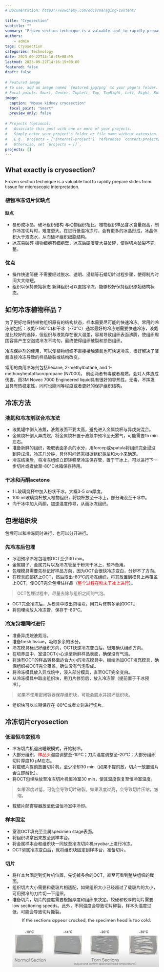 ```yaml
---
# Documentation: https://wowchemy.com/docs/managing-content/

title: "Cryosection"
subtitle: ""
summary: "Frozen section technique is a valuable tool to rapidly prepare slides from tissue for microscopic interpretation."
authors: 
    - admin
tags: Cryosection
categories: Technology
date: 2023-09-22T14:16:15+08:00
lastmod: 2023-09-22T14:16:15+08:00
featured: false
draft: false

# Featured image
# To use, add an image named `featured.jpg/png` to your page's folder.
# Focal points: Smart, Center, TopLeft, Top, TopRight, Left, Right, BottomLeft, Bottom, BottomRight.
image:
  caption: "Mouse kidney cryosection"
  focal_point: "Smart"
  preview_only: false

# Projects (optional).
#   Associate this post with one or more of your projects.
#   Simply enter your project's folder or file name without extension.
#   E.g. `projects = ["internal-project"]` references `content/project/deep-learning/index.md`.
#   Otherwise, set `projects = []`.
projects: []
---
```


## What exactly is cryosection?

Frozen section technique is a valuable tool to rapidly prepare slides from tissue for microscopic interpretation. 

### 植物冷冻切片优缺点
#### 缺点
- 易形成冰晶，破坏组织结构
    与动物组织相比，植物组织样品含水含量跟高，制作冷冻切片时，难度更大。在进行低温冷冻时，会有更多的冰晶形成，冰晶体积大于液态水，从而破坏组织细胞结构。
- 冰冻易破碎
    植物细胞有细胞壁，冰冻后硬度变大易破碎，使得切片破裂不完整。

### 优点
- 操作快速简便
    不需要经过脱水、透明、浸蜡等石蜡切片过程步骤，使得制片时间大大缩短。
- 组织以保持原始状态
    新鲜组织可以直接冷冻，能够较好保持组织原始结构状态。

## 如何冷冻植物样品？
为了更好地保持植物组织原有的结构状态，样本需要尽可能的快速冷冻。常用的冷冻剂包括：液氮(-190°C)和干冰（-70°C）通常最好的冷冻剂需要快速冷冻，液氮是比较好的选择，但组织与液氮存在很大温差，容易导致组织表面沸腾，使组织周围容易产生空泡或冷冻不均匀，最终使得组织破裂和损伤组织。

冷冻保护剂的使用，可以使植物组织不直接接触液氮也可快速冷冻，很好解决了液氮直接冷冻导致的样品破裂或结构改变。

常用的商用冷冻剂包括hexane, 2-methylbutane, and 1-methoxyheptafluoropropane (N7000)。 前面两者有毒或者易燃，会对人体造成伤害。而3M Novec 7000 Engineered liquid具有很好的导热性，无毒，不挥发且具有热稳定性，同时也能同等程度或者更好的保护组织结构。

## 冷冻方法
### 液氮和冷冻剂联合冷冻法
- 液氮罐中倒入液氮，液氮液面不要太高，避免进入金属烧杯与异戊烷混合。
- 金属烧杯倒入异戊烷，将金属烧杯置于液氮中预冷至无雾气，可能需要15 min左右。
- 准备新鲜的组织，吸取表面多余的水分，用forcep或spatula将组织完全浸没到异戊烷，冷冻几分钟，具体时间还需根据组织类型和大小来确定。
- 冷冻结束后，将冷冻组织立即转移至冷冻保存管，置于干冰上。可以进行下一步切片或者放至-80°C冰箱保存待用。

### 干冰和丙酮acetone
- 1 L玻璃烧杯中加入粉状干冰，大概3-5 cm厚度。
- 100 ml玻璃烧杯放入植物组织，将烧杯放至干冰上，部分淹没至干冰中。
- 向干冰中加入丙酮，加速温度传导，从而冰冻组织。

## 包埋组织块
包埋可以和冷冻同时进行，也可以分开进行。
### 先冷冻后包埋
- 冰浴预冷冷冻包埋剂OCT至少30 min。
- 金属镊子、金属刀片以及冷冻管至于粉末干冰上，预冷备用。
- 包埋模具需要先标记好样品方向，因为OCT会很快冷冻变白，分辨不了方向。
- 在模具底部挤上OCT，然后取出-80°C的冷冻组织，将其放置到模具上再覆盖上OCT，使OCT完全包埋住样品（<font color=red>整个过程在粉末干冰上进行</font>）。
> OCT包埋过程中，尽量去除与组织之间的气泡。
- OCT完全冷冻后，从模具中取出包埋块，用刀片修剪多余的OCT。
- 将包埋块放入冷冻管，保存于-80°C。
### 冷冻包埋同时进行
- 准备异戊烷液氮浴。
- 准备fresh tissue，吸取多余的水分。
- 冷冻模具标记好组织方向，OCT快速冷冻变白后，很难确认组织方向。
- 在培养皿中，室温OCT小心涂至新鲜样品表面，确保没有气泡。
- 将涂有OCT的样品转移至适合大小的冷冻模具中，继续添加OCT填充模具，确保组织被OCT完全覆盖，确认没有气泡形成。
- 将冷冻模具放入异戊烷中，浸入部分模具，直至OCT完全变白。
- 从冷冻模具中取出组织块，用刀片修剪后，放入冷冻管（提前置于干冰预冷）。
> 如果不使用密闭容器保存组织块，可能会脱水并损坏组织块。
- 组织块可以长期保存在-80°C或者立刻进行切片。
## 冷冻切片cryosection
### 低温恒冷室预冷
- 冷冻切片机退出睡眠模式，开始制冷。
- 大部分组织，<font color=red>样品头</font>温度调整至-10°C；刀片温度调整至-20°C；大部分组织切片厚度10 µM左右。
- 将载玻片提前放置切片机，至少冷却30 min（如果不提前放，切片一放置玻片会立即融化）。
- 将OCT包埋块放至冷冻切片机恒冷室30 min，使其温度恢复至恒冷室温度。
> 如果温度过低，可能会导致切片破裂。如果温度过高，会导致切片压缩，皱缩。
- 载玻片邮寄容器放至低温恒冷室中冷却。
### 样本固定
- 室温OCT填充至金属specimen stage表面。
- 将组织块拿出来放至到样本台。
- 将金属样本台和组织块一同放至冷冻切片机cryobar上进行冷冻。
- OCT彻底冷冻变白后，就将组织块固定到样本台，准备切片。
### 切片
- 将样本台固定到切片机位置，先切掉多余的OCT，直至可看到整块组织的截面。
- 组织切片大小需要和载玻片相适配，如果组织大小已经超过了载玻片的大小，可用预冷的刀片切一下组织。
- 准备切片，切片的速度需要根据厚度和组织来决定。较硬和较厚的切片需要low sectioning speeds。此外，不同温度会导致切片碎裂，样本头温度过低，可能会导致切片撕裂。
![不同温度的切片](image.png)